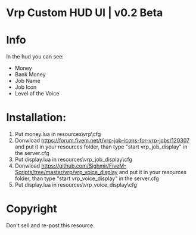 # Vrp Custom HUD UI | v0.2 Beta

# Info
In the hud you can see:
- Money
- Bank Money
- Job Name
- Job Icon
- Level of the Voice

# Installation:

1) Put money.lua in resources\vrp\cfg
2) Donwload https://forum.fivem.net/t/vrp-job-icons-for-vrp-jobs/120307 and put it in your resources folder, than type "start vrp_job_display" in the server.cfg
3) Put display.lua in resources\vrp_job_display\cfg
4) Donwload https://github.com/Sighmir/FiveM-Scripts/tree/master/vrp/vrp_voice_display and put it in your resources folder, than type "start vrp_voice_display" in the server.cfg 
5) Put display.lua in resources\vrp_voice_display\cfg

# Copyright
Don't sell and re-post this resource.
